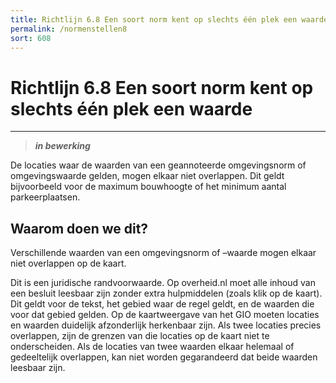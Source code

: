 ```yaml
---
title: Richtlijn 6.8 Een soort norm kent op slechts één plek een waarde 
permalink: /normenstellen8
sort: 608
---
```


# Richtlijn 6.8 Een soort norm kent op slechts één plek een waarde 
----------------

> _**in bewerking**_

De locaties waar de waarden van een geannoteerde omgevingsnorm of omgevingswaarde gelden, mogen elkaar niet overlappen. Dit geldt bijvoorbeeld voor de maximum bouwhoogte of het minimum aantal parkeerplaatsen. 

## Waarom doen we dit?

Verschillende waarden van een omgevingsnorm of –waarde mogen elkaar niet overlappen op de kaart. 

Dit is een juridische randvoorwaarde. Op overheid.nl moet alle inhoud van een besluit leesbaar zijn zonder extra hulpmiddelen (zoals klik op de kaart). Dit geldt voor de tekst, het gebied waar de regel geldt, en de waarden die voor dat gebied gelden. Op de kaartweergave van het GIO moeten locaties en waarden duidelijk afzonderlijk herkenbaar zijn. Als twee locaties precies overlappen, zijn de grenzen van die locaties op de kaart niet te onderscheiden. Als de locaties van twee waarden elkaar helemaal of gedeeltelijk overlappen, kan niet worden gegarandeerd dat beide waarden leesbaar zijn. 
 
